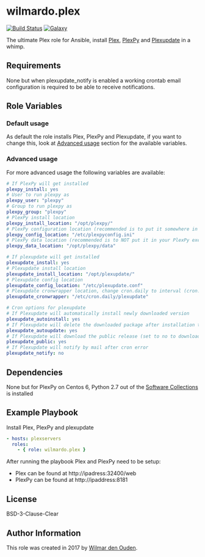 # wilmardo.plex

[![Build Status](https://travis-ci.org/wilmardo/ansible-role-plex.svg?branch=master)](https://travis-ci.org/wilmardo/ansible-role-plex)
[![Galaxy](https://img.shields.io/badge/galaxy-wilmardo.plex-blue.svg)](https://galaxy.ansible.com/wilmardo/plex/)

The ultimate Plex role for Ansible, install [Plex](https://www.plex.tv/), [PlexPy](https://github.com/JonnyWong16/plexpy) and [Plexupdate](https://github.com/mrworf/plexupdate) in a whimp.

## Requirements

None but when plexupdate_notify is enabled a working crontab email configuration is required to be able to receive notifications.

## Role Variables

### Default usage

As default the role installs Plex, PlexPy and Plexupdate, if you want to change this, look at [Advanced usage](#advanced-usage) section for the available variables.

### Advanced usage

For more advanced usage the following variables are available:
```yaml
# If PlexPy will get installed
plexpy_install: yes
# User to run plexpy as
plexpy_user: "plexpy"
# Group to run plexpy as
plexpy_group: "plexpy"
# PlexPy install location
plexpy_install_location: "/opt/plexpy/"
# PlexPy configuration location (recommended is to put it somewhere in /etc)
plexpy_config_location: "/etc/plexpyconfig.ini"
# PlexPy data location (recommended is to NOT put it in your PlexPy exec dir)
plexpy_data_location: "/opt/plexpy/data"

# If plexupdate will get installed
plexupdate_install: yes
# Plexupdate install location
plexupdate_install_location: "/opt/plexupdate/"
# Plexupdate config location
plexupdate_config_location: "/etc/plexupdate.conf"
# Plexupdate cronwrapper location, change cron.daily to interval (cron.hourly, cron.daily, cron.weekly, cron.monthly)
plexupdate_cronwrapper: "/etc/cron.daily/plexupdate"

# Cron options for plexupdate
# If Plexupdate will automatically install newly downloaded version
plexupdate_autoinstall: yes
# If Plexupdate will delete the downloaded package after installation to conserve disk space
plexupdate_autoupdate: yes
# If Plexupdate will download the public release (set to no to download PlexPass releases)
plexupdate_public: yes
# If Plexupdate will notify by mail after cron error
plexupdate_notify: no
```

## Dependencies

None but for PlexPy on Centos 6, Python 2.7 out of the [Software Collections](https://www.softwarecollections.org/en/scls/rhscl/python27/) is installed

## Example Playbook

Install Plex, PlexPy and plexupdate
```yaml
- hosts: plexservers
  roles:
    - { role: wilmardo.plex }
```

After running the playbook Plex and PlexPy need to be setup:
- Plex can be found at http://ipadress:32400/web
- PlexPy can be found at http://ipaddress:8181

## License

BSD-3-Clause-Clear

## Author Information

This role was created in 2017 by [Wilmar den Ouden](https://wilmardenouden.nl).